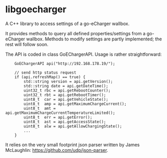# libgoecharger
A C++ library to access settings of a go-eCharger wallbox.

It provides methods to query all defined properties/settings from a go-eCharger wallbox. Methods to modify settings are partly implemented; the rest will follow soon.

The API is coded in class GoEChargerAPI. Usage is rather straightforward:

        GoEChargerAPI api("http://192.168.178.19/");

        // send http status request
        if (api.refreshMap() == true) {
            std::string version = api.getVersion();
            std::string date = api.getDateTime();
            uint32_t rbc = api.getRebootCounter();
            uint32_t rbt = api.getRebootTimer();
            uint8_t  car = api.getVehicleState();
            uint8_t  amp = api.getMaximumChargeCurrent();
            uint8_t  amt = api.getMaximumChargeCurrentTemperatureLimited();
            uint8_t  err = api.getError();
            uint8_t  ast = api.getAccessState();
            uint8_t  alw = api.getAllowChargingState();
            ...
        }
    
It relies on the very small footprint json parser written by James McLaughlin: https://github.com/udp/json-parser.
